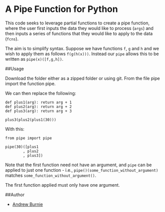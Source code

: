 A Pipe Function for Python
============================

This code seeks to leverage partial functions to create a pipe function, where the user first inputs the data they would like to process (`args`) and then inputs a series of functions that they would like to apply to the data (`fcns`).

The aim is to simplify syntax. Suppose we have functions `f`, `g` and `h` and we wish to apply them as follows `f(g(h(x)))`. Instead our `pipe` allows this to be written as `pipe(x)([f,g,h])`.

##Usage

Download the folder either as a zipped folder or using git. From the file pipe import the function pipe.

We can then replace the following:

````
def plus1(arg): return arg + 1
def plus2(arg): return arg + 2
def plus3(arg): return arg + 3

plus3(plus2(plus1(30)))

````

With this:

````
from pipe import pipe

pipe(30)([plus1
        , plus2
        , plus3])
````

Note that the first function need not have an argument, and `pipe` can be applied to just one function - i.e., `pipe()(some_function_without_argument)` matches `some_function_without_argument()`.

The first function applied must only have one argument.

##Author

* [Andrew Burnie](https://github.com/Andrew47)

